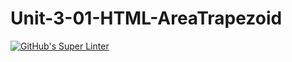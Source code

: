 # Unit-3-01-HTML-AreaTrapezoid
[![GitHub's Super Linter](https://github.com/ICS20-Programming-SavyonM/Unit-3-01-HTML-AreaTrapezoid/workflows/GitHub's%20Super%20Linter/badge.svg)](https://github.com/ICS20-Programming-SavyonM/Unit-3-01-HTML-AreaTrapezoid/actions)